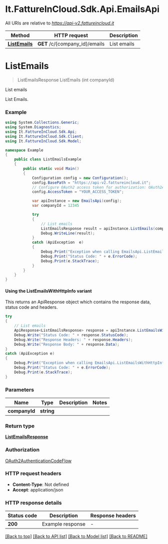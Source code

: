 # It.FattureInCloud.Sdk.Api.EmailsApi

All URIs are relative to *https://api-v2.fattureincloud.it*

| Method | HTTP request | Description |
|--------|--------------|-------------|
| [**ListEmails**](EmailsApi.md#listemails) | **GET** /c/{company_id}/emails | List emails |

<a name="listemails"></a>
# **ListEmails**
> ListEmailsResponse ListEmails (int companyId)

List emails

List Emails.

### Example
```csharp
using System.Collections.Generic;
using System.Diagnostics;
using It.FattureInCloud.Sdk.Api;
using It.FattureInCloud.Sdk.Client;
using It.FattureInCloud.Sdk.Model;

namespace Example
{
    public class ListEmailsExample
    {
        public static void Main()
        {
            Configuration config = new Configuration();
            config.BasePath = "https://api-v2.fattureincloud.it";
            // Configure OAuth2 access token for authorization: OAuth2AuthenticationCodeFlow
            config.AccessToken = "YOUR_ACCESS_TOKEN";

            var apiInstance = new EmailsApi(config);
            var companyId = 12345

            try
            {
                // List emails
                ListEmailsResponse result = apiInstance.ListEmails(companyId);
                Debug.WriteLine(result);
            }
            catch (ApiException  e)
            {
                Debug.Print("Exception when calling EmailsApi.ListEmails: " + e.Message);
                Debug.Print("Status Code: " + e.ErrorCode);
                Debug.Print(e.StackTrace);
            }
        }
    }
}
```

#### Using the ListEmailsWithHttpInfo variant
This returns an ApiResponse object which contains the response data, status code and headers.

```csharp
try
{
    // List emails
    ApiResponse<ListEmailsResponse> response = apiInstance.ListEmailsWithHttpInfo(companyId);
    Debug.Write("Status Code: " + response.StatusCode);
    Debug.Write("Response Headers: " + response.Headers);
    Debug.Write("Response Body: " + response.Data);
}
catch (ApiException e)
{
    Debug.Print("Exception when calling EmailsApi.ListEmailsWithHttpInfo: " + e.Message);
    Debug.Print("Status Code: " + e.ErrorCode);
    Debug.Print(e.StackTrace);
}
```

### Parameters

| Name | Type | Description | Notes |
|------|------|-------------|-------|
| **companyId** | **string** |  |  |

### Return type

[**ListEmailsResponse**](ListEmailsResponse.md)

### Authorization

[OAuth2AuthenticationCodeFlow](../README.md#OAuth2AuthenticationCodeFlow)

### HTTP request headers

 - **Content-Type**: Not defined
 - **Accept**: application/json


### HTTP response details
| Status code | Description | Response headers |
|-------------|-------------|------------------|
| **200** | Example response |  -  |

[[Back to top]](#) [[Back to API list]](../README.md#documentation-for-api-endpoints) [[Back to Model list]](../README.md#documentation-for-models) [[Back to README]](../README.md)

